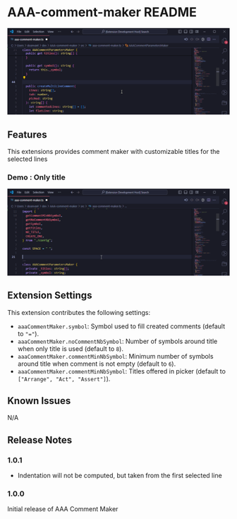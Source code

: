 # AAA-comment-maker README

![demo](assets/demo.gif)

## Features

This extensions provides comment maker with customizable titles for the selected lines

### Demo : Only title

![Demo only title](assets/only_title_demo.gif)

## Extension Settings

This extension contributes the following settings:

- `aaaCommentMaker.symbol`: Symbol used to fill created comments (default to `"="`).
- `aaaCommentMaker.noCommentNbSymbol`: Number of symbols around title when only title is used (default to `8`).
- `aaaCommentMaker.commentMinNbSymbol`: Minimum number of symbols around title when comment is not empty (default to `6`).
- `aaaCommentMaker.commentMinNbSymbol`: Titles offered in picker (default to `["Arrange", "Act", "Assert"]`).

## Known Issues

N/A

## Release Notes

### 1.0.1

- Indentation will not be computed, but taken from the first selected line

### 1.0.0

Initial release of AAA Comment Maker
